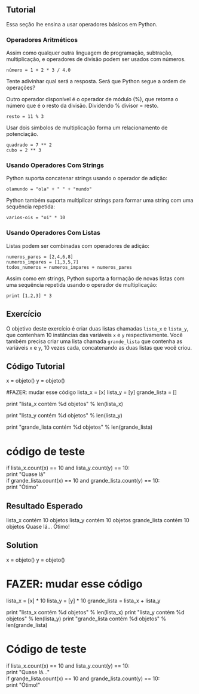 Tutorial
--------

Essa seção lhe ensina a usar operadores básicos em Python.

### Operadores Aritméticos

Assim como qualquer outra linguagem de programação, subtração, multiplicação, e operadores de divisão podem ser usados com números.<br>

    número = 1 + 2 * 3 / 4.0

Tente adivinhar qual será a resposta. Será que Python segue a ordem de operações?

Outro operador disponível é o operador de módulo (%), que retorna o número que é o resto da divisão. Dividendo % divisor = resto.

    resto = 11 % 3

Usar dois símbolos de multiplicação forma um relacionamento de potenciação.

    quadrado = 7 ** 2
    cubo = 2 ** 3

### Usando Operadores Com Strings

Python suporta concatenar strings usando o operador de adição:

    olamundo = "ola" + " " + "mundo"

Python também suporta multiplicar strings para formar uma string com uma sequência repetida:

    varios-ois = "oi" * 10

### Usando Operadores Com Listas

Listas podem ser combinadas com operadores de adição:

    numeros_pares = [2,4,6,8]
    numeros_impares = [1,3,5,7]
    todos_numeros = numeros_impares + numeros_pares

Assim como em strings, Python suporta a formação de novas listas com uma sequência repetida usando o operador de multiplicação:

    print [1,2,3] * 3

Exercício
--------

O objetivo deste exercício é criar duas listas chamadas `lista_x` e `lista_y`,
que contenham 10 instâncias das variáveis `x` e `y` respectivamente.
Você também precisa criar uma lista chamada `grande_lista` que contenha
as variáveis `x` e `y`, 10 vezes cada, concatenando as duas listas que você criou.

Código Tutorial
---------------

x = objeto()
y = objeto()

#FAZER: mudar esse código
lista_x = [x]
lista_y = [y]
grande_lista = []

print "lista_x contém %d objetos" % len(lista_x)

print "lista_y contém %d objetos" % len(lista_y)

print "grande_lista contém %d objetos" % len(grande_lista)

# código de teste
  if lista_x.count(x) == 10 and lista_y.count(y) == 10:<br>
    print "Quase lá"<br>
  if grande_lista.count(x) == 10 and grande_lista.count(y) == 10:<br>
    print "Ótimo"

Resultado Esperado
---------------

lista_x contém 10 objetos
lista_y contém 10 objetos
grande_lista contém 10 objetos
Quase lá...
Ótimo!

Solution
--------

x = objeto()
y = objeto()

# FAZER: mudar esse código
lista_x = [x] * 10
lista_y = [y] * 10
grande_lista = lista_x + lista_y

print "lista_x contém %d objetos" % len(lista_x)
print "lista_y contém %d objetos" % len(lista_y)
print "grande_lista contém %d objetos" % len(grande_lista)

# Código de teste
if lista_x.count(x) == 10 and lista_y.count(y) == 10:<br>
    print "Quase lá..."<br>
if grande_lista.count(x) == 10 and grande_lista.count(y) == 10:<br>
    print "Ótimo!"
